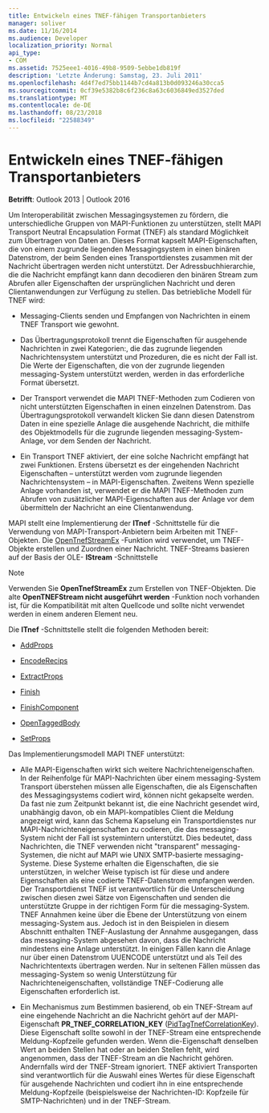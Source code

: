 ```yaml
---
title: Entwickeln eines TNEF-fähigen Transportanbieters
manager: soliver
ms.date: 11/16/2014
ms.audience: Developer
localization_priority: Normal
api_type:
- COM
ms.assetid: 7525eee1-4016-49b8-9509-5ebbe1db819f
description: 'Letzte Änderung: Samstag, 23. Juli 2011'
ms.openlocfilehash: 4d4f7ed75bb1144b7cd4a813b0d093246a30cca5
ms.sourcegitcommit: 0cf39e5382b8c6f236c8a63c6036849ed3527ded
ms.translationtype: MT
ms.contentlocale: de-DE
ms.lasthandoff: 08/23/2018
ms.locfileid: "22588349"
---
```

# <a name="developing-a-tnef-enabled-transport-provider"></a>Entwickeln eines TNEF-fähigen Transportanbieters

  
  
**Betrifft**: Outlook 2013 | Outlook 2016 
  
Um Interoperabilität zwischen Messagingsystemen zu fördern, die unterschiedliche Gruppen von MAPI-Funktionen zu unterstützen, stellt MAPI Transport Neutral Encapsulation Format (TNEF) als standard Möglichkeit zum Übertragen von Daten an. Dieses Format kapselt MAPI-Eigenschaften, die von einem zugrunde liegenden Messagingsystem in einen binären Datenstrom, der beim Senden eines Transportdienstes zusammen mit der Nachricht übertragen werden nicht unterstützt. Der Adressbuchhierarchie, die die Nachricht empfängt kann dann decodieren den binären Stream zum Abrufen aller Eigenschaften der ursprünglichen Nachricht und deren Clientanwendungen zur Verfügung zu stellen. Das betriebliche Modell für TNEF wird:
  
- Messaging-Clients senden und Empfangen von Nachrichten in einem TNEF Transport wie gewohnt.
    
- Das Übertragungsprotokoll trennt die Eigenschaften für ausgehende Nachrichten in zwei Kategorien:, die das zugrunde liegenden Nachrichtensystem unterstützt und Prozeduren, die es nicht der Fall ist. Die Werte der Eigenschaften, die von der zugrunde liegenden messaging-System unterstützt werden, werden in das erforderliche Format übersetzt.
    
- Der Transport verwendet die MAPI TNEF-Methoden zum Codieren von nicht unterstützten Eigenschaften in einen einzelnen Datenstrom. Das Übertragungsprotokoll verwandelt klicken Sie dann diesen Datenstrom Daten in eine spezielle Anlage die ausgehende Nachricht, die mithilfe des Objektmodells für die zugrunde liegenden messaging-System-Anlage, vor dem Senden der Nachricht.
    
- Ein Transport TNEF aktiviert, der eine solche Nachricht empfängt hat zwei Funktionen. Erstens übersetzt es der eingehenden Nachricht Eigenschaften – unterstützt werden vom zugrunde liegenden Nachrichtensystem – in MAPI-Eigenschaften. Zweitens Wenn spezielle Anlage vorhanden ist, verwendet er die MAPI TNEF-Methoden zum Abrufen von zusätzlicher MAPI-Eigenschaften aus der Anlage vor dem übermitteln der Nachricht an eine Clientanwendung.
    
MAPI stellt eine Implementierung der **ITnef** -Schnittstelle für die Verwendung von MAPI-Transport-Anbietern beim Arbeiten mit TNEF-Objekten. Die [OpenTnefStreamEx](opentnefstreamex.md) -Funktion wird verwendet, um TNEF-Objekte erstellen und Zuordnen einer Nachricht. TNEF-Streams basieren auf der Basis der OLE- **IStream** -Schnittstelle 
  
> [!NOTE]
> Verwenden Sie **OpenTnefStreamEx** zum Erstellen von TNEF-Objekten. Die alte **OpenTNEFStream nicht ausgeführt werden** -Funktion noch vorhanden ist, für die Kompatibilität mit alten Quellcode und sollte nicht verwendet werden in einem anderen Element neu. 
  
Die **ITnef** -Schnittstelle stellt die folgenden Methoden bereit: 
  
- [AddProps](itnef-addprops.md)
    
- [EncodeRecips](itnef-encoderecips.md)
    
- [ExtractProps](itnef-extractprops.md)
    
- [Finish](itnef-finish.md)
    
- [FinishComponent](itnef-finishcomponent.md)
    
- [OpenTaggedBody](itnef-opentaggedbody.md)
    
- [SetProps](itnef-setprops.md)
    
Das Implementierungsmodell MAPI TNEF unterstützt:
  
- Alle MAPI-Eigenschaften wirkt sich weitere Nachrichteneigenschaften. In der Reihenfolge für MAPI-Nachrichten über einem messaging-System Transport überstehen müssen alle Eigenschaften, die als Eigenschaften des Messagingsystems codiert wird, können nicht gekapselte werden. Da fast nie zum Zeitpunkt bekannt ist, die eine Nachricht gesendet wird, unabhängig davon, ob ein MAPI-kompatibles Client die Meldung angezeigt wird, kann das Schema Kapselung ein Transportdienstes nur MAPI-Nachrichteneigenschaften zu codieren, die das messaging-System nicht der Fall ist systemintern unterstützt. Dies bedeutet, dass Nachrichten, die TNEF verwenden nicht "transparent" messaging-Systemen, die nicht auf MAPI wie UNIX SMTP-basierte messaging-Systeme. Diese Systeme erhalten die Eigenschaften, die sie unterstützen, in welcher Weise typisch ist für diese und andere Eigenschaften als eine codierte TNEF-Datenstrom empfangen werden. Der Transportdienst TNEF ist verantwortlich für die Unterscheidung zwischen diesen zwei Sätze von Eigenschaften und senden die unterstützte Gruppe in der richtigen Form für die messaging-System. TNEF Annahmen keine über die Ebene der Unterstützung von einem messaging-System aus. Jedoch ist in den Beispielen in diesem Abschnitt enthalten TNEF-Auslastung der Annahme ausgegangen, dass das messaging-System abgesehen davon, dass die Nachricht mindestens eine Anlage unterstützt. In einigen Fällen kann die Anlage nur über einen Datenstrom UUENCODE unterstützt und als Teil des Nachrichtentexts übertragen werden. Nur in seltenen Fällen müssen das messaging-System so wenig Unterstützung für Nachrichteneigenschaften, vollständige TNEF-Codierung alle Eigenschaften erforderlich ist.
    
- Ein Mechanismus zum Bestimmen basierend, ob ein TNEF-Stream auf eine eingehende Nachricht an die Nachricht gehört auf der MAPI-Eigenschaft **PR_TNEF_CORRELATION_KEY** ([PidTagTnefCorrelationKey](pidtagtnefcorrelationkey-canonical-property.md)). Diese Eigenschaft sollte sowohl in der TNEF-Stream eine entsprechende Meldung-Kopfzeile gefunden werden. Wenn die-Eigenschaft denselben Wert an beiden Stellen hat oder an beiden Stellen fehlt, wird angenommen, dass der TNEF-Stream an die Nachricht gehören. Andernfalls wird der TNEF-Stream ignoriert. TNEF aktiviert Transporten sind verantwortlich für die Auswahl eines Wertes für diese Eigenschaft für ausgehende Nachrichten und codiert ihn in eine entsprechende Meldung-Kopfzeile (beispielsweise der Nachrichten-ID: Kopfzeile für SMTP-Nachrichten) und in der TNEF-Stream.
    

